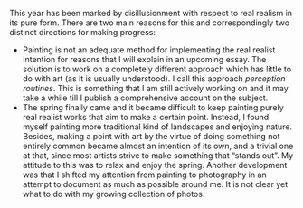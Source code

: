 This year has been marked by disillusionment with respect to real realism in
its pure form. There are two main reasons for this and correspondingly two
distinct directions for making progress:

* Painting is not an adequate method for implementing the real realist
  intention for reasons that I will explain in an upcoming essay. The
  solution is to work on a completely different approach which has little to
  do with art (as it is usually understood). I call this approach
  *perception routines*. This is something that I am still actively working
  on and it may take a while till I publish a comprehensive account on the
  subject.
* The spring finally came and it became difficult to keep painting purely
  real realist works that aim to make a certain point. Instead, I found
  myself painting more traditional kind of landscapes and enjoying nature.
  Besides, making a point with art by the virtue of doing something not
  entirely common became almost an intention of its own, and a trivial one
  at that, since most artists strive to make something that “stands out”. My
  attitude to this was to relax and enjoy the spring. Another development
  was that I shifted my attention from painting to photography in an attempt
  to document as much as possible around me. It is not clear yet what to do
  with my growing collection of photos.
